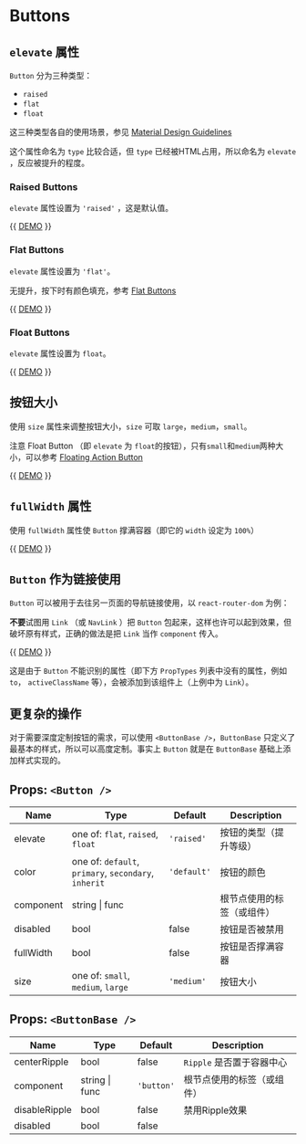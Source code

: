 # Buttons

## `elevate` 属性

`Button` 分为三种类型：

- `raised` 
- `flat` 
- `float`

这三种类型各自的使用场景，参见 [Material Design Guidelines](https://material.io/guidelines/components/buttons.html)

这个属性命名为 `type` 比较合适，但 `type` 已经被HTML占用，所以命名为 `elevate` ，反应被提升的程度。

### Raised Buttons

`elevate` 属性设置为 `'raised'` ，这是默认值。

{{ [DEMO](ButtonRaised) }}

### Flat Buttons

`elevate` 属性设置为 `'flat'`。

无提升，按下时有颜色填充，参考 [Flat Buttons](https://material.io/guidelines/components/buttons.html#buttons-flat-buttons)

{{ [DEMO](ButtonFlat) }}

### Float Buttons

`elevate` 属性设置为 `float`。

{{ [DEMO](ButtonFloat) }}

## 按钮大小

使用 `size` 属性来调整按钮大小，`size` 可取 `large`，`medium`，`small`。

注意 Float Button （即 `elevate` 为 `float`的按钮），只有`small`和`medium`两种大小，可以参考 [Floating Action Button](https://material.io/guidelines/components/buttons-floating-action-button.html#buttons-floating-action-button-floating-action-button)

{{ [DEMO](ButtonSize) }}

## `fullWidth` 属性

使用 `fullWidth` 属性使 `Button` 撑满容器（即它的 `width` 设定为 `100%`）

{{ [DEMO](ButtonFullWidth) }}

## `Button` 作为链接使用

`Button` 可以被用于去往另一页面的导航链接使用，以 `react-router-dom` 为例：

**不要**试图用 `Link` （或 `NavLink` ）把 `Button` 包起来，这样也许可以起到效果，但破坏原有样式，正确的做法是把 `Link` 当作 `component` 传入。

{{ [DEMO](ButtonLink) }}

这是由于 `Button` 不能识别的属性（即下方 `PropTypes` 列表中没有的属性，例如 `to`， `activeClassName` 等），会被添加到该组件上（上例中为 `Link`）。

## 更复杂的操作

对于需要深度定制按钮的需求，可以使用 `<ButtonBase />`，`ButtonBase` 只定义了最基本的样式，所以可以高度定制。事实上 `Button` 就是在 `ButtonBase` 基础上添加样式实现的。

## Props: `<Button />`

Name | Type | Default | Description
---- | ---- | ------- | -----------
elevate | one of: `flat`, `raised`, `float` | `'raised'` | 按钮的类型（提升等级）
color | one of: `default`, `primary`, `secondary`, `inherit` | `'default'` | 按钮的颜色
component | string &vert; func | | 根节点使用的标签（或组件）
disabled | bool | false | 按钮是否被禁用
fullWidth | bool | false | 按钮是否撑满容器
size | one of: `small`, `medium`, `large` | `'medium'` | 按钮大小

## Props: `<ButtonBase />`

Name | Type | Default | Description
---- | ---- | ------- | -----------
centerRipple | bool | false | `Ripple` 是否置于容器中心
component | string &vert; func | `'button'` | 根节点使用的标签（或组件）
disableRipple | bool | false | 禁用Ripple效果
disabled | bool | false |
